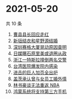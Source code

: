 # 2021-05-20

共 10 条

<!-- BEGIN -->
<!-- 最后更新时间 Thu May 20 2021 06:07:47 GMT+0800 (China Standard Time) -->

1. [曹县县长回应走红](https://www.zhihu.com/search?q=曹县)
2. [新垣结衣和星野源结婚](https://www.zhihu.com/search?q=新垣结衣结婚)
3. [深圳赛格大厦晃动原因查明](https://www.zhihu.com/search?q=赛格大厦)
4. [日媒曝石原里美或退圈从政](https://www.zhihu.com/search?q=石原里美)
5. [浙江一特斯拉撞倒两名交警](https://www.zhihu.com/search?q=特斯拉)
6. [台湾医院爆发院内感染](https://www.zhihu.com/search?q=台湾疫情)
7. [进击的巨人加页全出炉](https://www.zhihu.com/search?q=进击的巨人)
8. [盖茨承认曾与女员工婚外情](https://www.zhihu.com/search?q=比尔盖茨)
9. [林书豪谈无法重返 NBA](https://www.zhihu.com/search?q=林书豪)
10. [鸿蒙系统将支持第三方手机](https://www.zhihu.com/search?q=鸿蒙系统)

<!-- END -->
